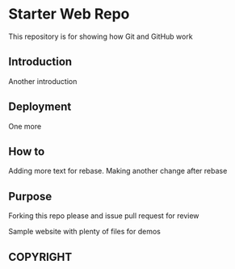 # Starter Web Repo

This repository is for showing how Git and GitHub work

## Introduction

Another introduction

## Deployment

One more

## How to

Adding more text for rebase. Making another change after rebase

## Purpose

Forking this repo please and issue pull request for review

Sample website with plenty of files for demos

## COPYRIGHT